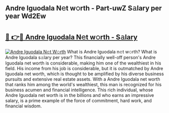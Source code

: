 ## Andre Iguodala N𝚎t w𝚘rth - Part-uwZ S𝚊lary per year Wd2Ew

# <h2><a href="http://gc4ocp.nevu.top/?p=Andre+Iguodala">🔗 👉🔴 Andre Iguodala N𝚎t w𝚘rth - S𝚊lary</a></h2>

[![Andre Iguodala N𝚎t W𝚘rth](https://i.imgur.com/Oavwk0R.jpeg)](http://gc4ocp.nevu.top/?p=Andre+Iguodala)
What is Andre Iguodala n𝚎t w𝚘rth? What is Andre Iguodala s𝚊lary per year?
This financially well-off person's Andre Iguodala net worth is considerable, making him one of the wealthiest in his field. His income from his job is considerable, but it is outmatched by Andre Iguodala net worth, which is thought to be amplified by his diverse business pursuits and extensive real estate assets. With a Andre Iguodala net worth that ranks him among the world's wealthiest, this man is recognized for his business acumen and financial intelligence. This rich individual, whose Andre Iguodala net worth is in the billions and who earns an impressive salary, is a prime example of the force of commitment, hard work, and financial wisdom.
